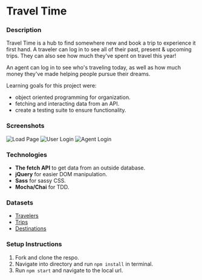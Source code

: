# Travel Time

### Description

Travel Time is a hub to find somewhere new and book a trip to experience it first hand.  A traveler can log in to see all of their past, present & upcoming trips. They can also see how much they've spent on travel this year!

 An agent can log in to see who's traveling today, as well as how much money they've made helping people pursue their dreams.

 Learning goals for this project were:
  * object oriented programming for organization.
  * fetching and interacting data from an API.
  * create a testing suite to ensure functionality.

### Screenshots
![Load Page]('https://github.com/Karlfunhouse/travel-time/blob/master/load-page.png?raw=true')
![User Login]('https://github.com/Karlfunhouse/travel-time/blob/master/traveler-login.png?raw=true')
![Agent Login]('https://github.com/Karlfunhouse/travel-time/blob/master/agent-login.png?raw=true')

### Technologies
* **The fetch API** to get data from an outside database.
* **jQuery** for easier DOM manipulation.
* **Sass** for sassy CSS.
* **Mocha/Chai** for TDD.

### Datasets
* [Travelers](https://fe-apps.herokuapp.com/api/v1/travel-tracker/1911/travelers/travelers)
* [Trips](https://fe-apps.herokuapp.com/api/v1/travel-tracker/1911/trips/trips)
* [Destinations](https://fe-apps.herokuapp.com/api/v1/travel-tracker/1911/destinations/destinations)

### Setup Instructions
1. Fork and clone the respo.
2. Navigate into directory and run `npm install` in terminal.
3. Run `npm start` and navigate to the local url.
